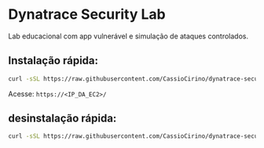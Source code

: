 # Dynatrace Security Lab

Lab educacional com app vulnerável e simulação de ataques controlados.

## Instalação rápida:
```bash
curl -sSL https://raw.githubusercontent.com/CassioCirino/dynatrace-security-lab/main/install.sh | sudo bash
```
Acesse: `https://<IP_DA_EC2>/`

## desinstalação rápida:
```bash
curl -sSL https://raw.githubusercontent.com/CassioCirino/dynatrace-security-lab/main/uninstall.sh | sudo bash
```
